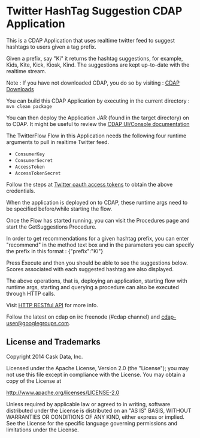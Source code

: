 # Twitter HashTag Suggestion CDAP Application

This is a CDAP Application that uses realtime twitter feed to suggest hashtags to users given a tag prefix.

Given a prefix, say "Ki" it returns the hashtag suggestions, for example, Kids, Kite, Kick, Kiosk, Kind. 
The suggestions are kept up-to-date with the realtime stream.

Note : If you have not downloaded CDAP, you do so by visiting : [CDAP Downloads](http://cask.co/downloads)

You can build this CDAP Application by executing in the current directory :
```mvn clean package``` 

You can then deploy the Application JAR (found in the target directory) on to CDAP. It might be useful to review the
[CDAP UI/Console documentation](http://docs.cask.co/cdap/current/en/admin.html#cdap-console)

The TwitterFlow Flow in this Application needs the following four runtime arguments to pull in realtime Twitter feed.

- ```ConsumerKey```
- ```ConsumerSecret```
- ```AccessToken```
- ```AccessTokenSecret```

Follow the steps at [Twitter oauth access tokens](https://dev.twitter.com/oauth/overview/application-owner-access-tokens) to obtain the above credentials.

When the application is deployed on to CDAP, these runtime args need to be specified before/while starting the flow.

Once the Flow has started running, you can visit the Procedures page and start the GetSuggestions Procedure.

In order to get recommendations for a given hashtag prefix, you can enter "recommend" in the method text box and in the
parameters you can specify the prefix in this format : {"prefix":"Ki"}

Press Execute and then you should be able to see the suggestions below. Scores associated with each suggested hashtag 
are also displayed.

The above operations, that is, deploying an application, starting flow with runtime args, 
starting and querying a procedure can also be executed through HTTP calls.

Visit [HTTP RESTful API](http://docs.cask.co/cdap/current/en/api.html#http-restful-api) for more info.

Follow the latest on cdap on irc freenode (#cdap channel) and cdap-user@googlegroups.com.

## License and Trademarks

Copyright 2014 Cask Data, Inc.

Licensed under the Apache License, Version 2.0 (the "License"); you may not
use this file except in compliance with the License. You may obtain a copy of
the License at

http://www.apache.org/licenses/LICENSE-2.0

Unless required by applicable law or agreed to in writing, software
distributed under the License is distributed on an "AS IS" BASIS, WITHOUT
WARRANTIES OR CONDITIONS OF ANY KIND, either express or implied. See the
License for the specific language governing permissions and limitations under
the License.
